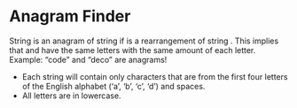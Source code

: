 # Anagram Finder

String <y> is an anagram of string <x> if <y> is a rearrangement of string <x>. 
This implies that <y> and <x> have the same letters with the same amount of each letter. Example: “code” and “deco” are anagrams!


- Each string will contain only characters that are from the first four letters of the English alphabet (‘a’, ‘b’, ‘c’, ‘d’) and spaces. 
- All letters are in lowercase.

